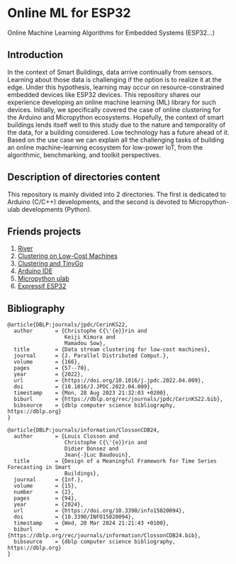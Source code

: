 # Online ML for ESP32
Online Machine Learning Algorithms for Embedded Systems (ESP32...)

## Introduction

In the context of Smart Buildings, data arrive continually from sensors. Learning about those data is challenging if the option is to realize it at the edge. Under this hypothesis, learning may occur on resource-constrained embedded devices like ESP32 devices. This repository shares our experience developing an online machine learning (ML) library for such devices. Initially, we specifically covered the case of online clustering for the Arduino and Micropython ecosystems. Hopefully, the context of smart buildings lends itself well to this study due to the nature and temporality of the data, for a building considered. Low technology has a future ahead of it. Based on the use case we can explain all the challenging tasks of building an online machine-learning ecosystem for low-power IoT, from the algorithmic, benchmarking, and toolkit perspectives. 

## Description of directories content

This repository is mainly divided into 2 directories. The first is dedicated to Arduino (C/C++) developments, and the second is devoted to Micropython-ulab developments (Python).

## Friends projects

1. [River](https://github.com/online-ml/river)
2. [Clustering on Low-Cost Machines](https://github.com/christophe-cerin/mosquitto-clustering)
3. [Clustering and TinyGo](https://github.com/antaresatlantide/implementation-with-tinygo)
4. [Arduino IDE](https://www.arduino.cc/en/software)
5. [Micropython ulab](https://micropython-ulab.readthedocs.io/en/latest/)
6. [Expressif ESP32](https://docs.espressif.com/projects/esp-idf/en/latest/esp32/)

## Bibliography

```
@article{DBLP:journals/jpdc/CerinKS22,
  author       = {Christophe C{\'{e}}rin and
                  Keiji Kimura and
                  Mamadou Sow},
  title        = {Data stream clustering for low-cost machines},
  journal      = {J. Parallel Distributed Comput.},
  volume       = {166},
  pages        = {57--70},
  year         = {2022},
  url          = {https://doi.org/10.1016/j.jpdc.2022.04.009},
  doi          = {10.1016/J.JPDC.2022.04.009},
  timestamp    = {Mon, 28 Aug 2023 21:32:03 +0200},
  biburl       = {https://dblp.org/rec/journals/jpdc/CerinKS22.bib},
  bibsource    = {dblp computer science bibliography, https://dblp.org}
}

@article{DBLP:journals/information/ClossonCDB24,
  author       = {Louis Closson and
                  Christophe C{\'{e}}rin and
                  Didier Donsez and
                  Jean{-}Luc Baudouin},
  title        = {Design of a Meaningful Framework for Time Series Forecasting in Smart
                  Buildings},
  journal      = {Inf.},
  volume       = {15},
  number       = {2},
  pages        = {94},
  year         = {2024},
  url          = {https://doi.org/10.3390/info15020094},
  doi          = {10.3390/INFO15020094},
  timestamp    = {Wed, 20 Mar 2024 21:21:43 +0100},
  biburl       = {https://dblp.org/rec/journals/information/ClossonCDB24.bib},
  bibsource    = {dblp computer science bibliography, https://dblp.org}
}
```

